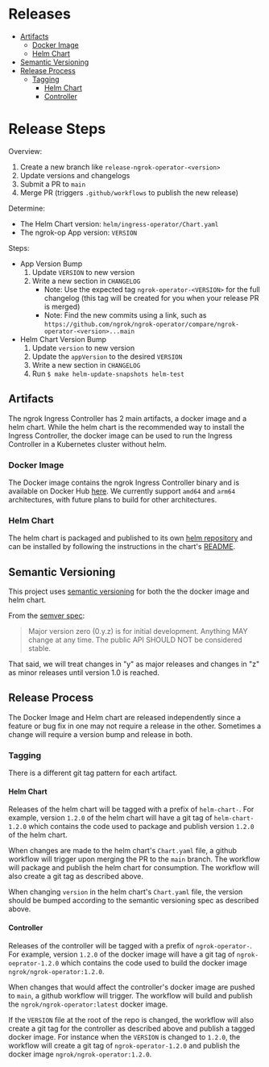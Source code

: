 # Releases

- [Artifacts](#artifacts)
  - [Docker Image](#docker-image)
  - [Helm Chart](#helm-chart)
- [Semantic Versioning](#semantic-versioning)
- [Release Process](#release-process)
  - [Tagging](#tagging)
    - [Helm Chart](#helm-chart-1)
    - [Controller](#controller)

# Release Steps

Overview:
1. Create a new branch like `release-ngrok-operator-<version>`
1. Update versions and changelogs
1. Submit a PR to `main`
1. Merge PR (triggers `.github/workflows` to publish the new release)

Determine:
* The Helm Chart version: `helm/ingress-operator/Chart.yaml`
* The ngrok-op App version: `VERSION`

Steps:
* App Version Bump
    1. Update `VERSION` to new version
    1. Write a new section in `CHANGELOG`
        * Note: Use the expected tag `ngrok-operator-<VERSION>` for the full
        changelog (this tag will be created for you when your release PR is merged)
        * Note: Find the new commits using a link, such as `https://github.com/ngrok/ngrok-operator/compare/ngrok-operator-<version>...main`
* Helm Chart Version Bump
    1. Update `version` to new version
    1. Update the `appVersion` to the desired `VERSION`
    1. Write a new section in `CHANGELOG`
    1. Run `$ make helm-update-snapshots helm-test`

## Artifacts

The ngrok Ingress Controller has 2 main artifacts, a docker image and a helm chart.
While the helm chart is the recommended way to install the Ingress Controller, the
docker image can be used to run the Ingress Controller in a Kubernetes cluster without helm.

### Docker Image

The Docker image contains the ngrok Ingress Controller binary and is available on
Docker Hub [here](https://hub.docker.com/r/ngrok/ngrok-operator). We currently
support `amd64` and `arm64` architectures, with future plans to build for other architectures.

### Helm Chart

The helm chart is packaged and published to its own [helm repository](https://charts.ngrok.com/index.yaml)
and can be installed by following the instructions in the chart's [README](../helm/ingress-operator/README.md).

## Semantic Versioning

This project uses [semantic versioning](https://semver.org/) for both the the docker image
and helm chart.

From the [semver spec](https://semver.org/#spec-item-4):

> Major version zero (0.y.z) is for initial development. Anything MAY change at any time. The public API SHOULD NOT be considered stable.

That said, we will treat changes in "y" as major releases and changes in "z" as minor releases until version 1.0 is reached.

## Release Process

The Docker Image and Helm chart are released independently since a feature or bug fix in one
may not require a release in the other. Sometimes a change will require a version bump and
release in both.

### Tagging

There is a different git tag pattern for each artifact.

#### Helm Chart

Releases of the helm chart will be tagged with a prefix of `helm-chart-`. For example, version `1.2.0`
of the helm chart will have a git tag of `helm-chart-1.2.0` which contains the code used to package
and publish version `1.2.0` of the helm chart.

When changes are made to the helm chart's `Chart.yaml` file, a github workflow will trigger upon
merging the PR to the `main` branch. The workflow will package and publish the helm chart for
consumption. The workflow will also create a git tag as described above.

When changing `version` in the helm chart's `Chart.yaml` file, the version should be bumped according
to the semantic versioning spec as described above.

#### Controller

Releases of the controller will be tagged with a prefix of `ngrok-operator-`. For example,
version `1.2.0` of the docker image will have a git tag of `ngrok-oeprator-1.2.0` which
contains the code used to build the docker image `ngrok/ngrok-operator:1.2.0`.

When changes that would affect the controller's docker image are pushed to `main`, a github workflow
will trigger. The workflow will build and publish the `ngrok/ngrok-operator:latest` docker
image.

If the `VERSION` file at the root of the repo is changed, the workflow will also create a git tag
for the controller as described above and publish a tagged docker image. For instance when the
`VERSION` is changed to `1.2.0`, the workflow will create a git tag of `ngrok-operator-1.2.0`
and publish the docker image `ngrok/ngrok-operator:1.2.0`.
